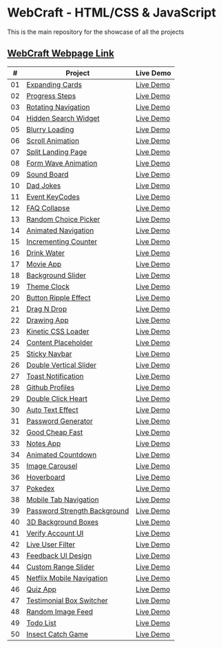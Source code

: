# WebCraft - HTML/CSS & JavaScript

This is the main repository for the showcase of all the projects

## [WebCraft Webpage Link](https://hadilmahjoub.github.io/WebCraft/00%20-%20Main%20Page/)

|  #  | Project                                                                                                                        | Live Demo                                                                                       |
| :-: | -------------------------------------------------------------------------------------------------------------------------------| ------------------------------------------------------------------------------------------------|
| 01 | [Expanding Cards](https://github.com/hadilmahjoub/WebCraft/tree/master/01%20-%20Expanding%20Cards)                              | [Live Demo](https://hadilmahjoub.github.io/WebCraft/01%20-%20Expanding%20Cards)                 |
| 02 | [Progress Steps](https://github.com/hadilmahjoub/WebCraft/tree/master/02%20-%20Progress%20Steps)                                | [Live Demo](https://hadilmahjoub.github.io/WebCraft/02%20-%20Progress%20Steps)                  |
| 03 | [Rotating Navigation](https://github.com/hadilmahjoub/WebCraft/tree/master/03%20-%20Rotating%20Navigation)                      | [Live Demo](https://hadilmahjoub.github.io/WebCraft/03%20-%20Rotating%20Navigation)             |
| 04 | [Hidden Search Widget](https://github.com/hadilmahjoub/WebCraft/tree/master/04%20-%20Hidden%20Search%20Widget)                  | [Live Demo](https://hadilmahjoub.github.io/WebCraft/04%20-%20Hidden%20Search%20Widget)          |
| 05 | [Blurry Loading](https://github.com/hadilmahjoub/WebCraft/tree/master/05%20-%20Blurry%20Loading)                                | [Live Demo](https://hadilmahjoub.github.io/WebCraft/05%20-%20Blurry%20Loading)                  |
| 06 | [Scroll Animation](https://github.com/hadilmahjoub/WebCraft/tree/master/06%20-%20Scroll%20Animation)                            | [Live Demo](https://hadilmahjoub.github.io/WebCraft/06%20-%20Scroll%20Animation)                |
| 07 | [Split Landing Page](https://github.com/hadilmahjoub/WebCraft/tree/master/07%20-%20Split%20Landing%20Page)                      | [Live Demo](https://hadilmahjoub.github.io/WebCraft/07%20-%20Split%20Landing%20Page)            |
| 08 | [Form Wave Animation](https://github.com/hadilmahjoub/WebCraft/tree/master/08%20-%20Form%20Wave%20Animation)                    | [Live Demo](https://hadilmahjoub.github.io/WebCraft/08%20-%20Form%20Wave%20Animation)           |
| 09 | [Sound Board](https://github.com/hadilmahjoub/WebCraft/tree/master/09%20-%20Sound%20Board)                                      | [Live Demo](https://hadilmahjoub.github.io/WebCraft/09%20-%20Sound%20Board)                     |
| 10 | [Dad Jokes](https://github.com/hadilmahjoub/WebCraft/tree/master/10%20-%20Dad%20Jokes)                                          | [Live Demo](https://hadilmahjoub.github.io/WebCraft/10%20-%20Dad%20Jokes)                       |
| 11 | [Event KeyCodes](https://github.com/hadilmahjoub/WebCraft/tree/master/11%20-%20Event%20KeyCodes)                                | [Live Demo](https://hadilmahjoub.github.io/WebCraft/11%20-%20Event%20KeyCodes)                  |
| 12 | [FAQ Collapse](https://github.com/hadilmahjoub/WebCraft/tree/master/12%20-%20FAQ%20Collapse)                                    | [Live Demo](https://hadilmahjoub.github.io/WebCraft/12%20-%20FAQ%20Collapse)                    |
| 13 | [Random Choice Picker](https://github.com/hadilmahjoub/WebCraft/tree/master/13%20-%20Random%20Choice%20Picker)                  | [Live Demo](https://hadilmahjoub.github.io/WebCraft/13%20-%20Random%20Choice%20Picker)          |
| 14 | [Animated Navigation](https://github.com/hadilmahjoub/WebCraft/tree/master/14%20-%20Animated%20Navigation)                      | [Live Demo](https://hadilmahjoub.github.io/WebCraft/14%20-%20Animated%20Navigation)             |
| 15 | [Incrementing Counter](https://github.com/hadilmahjoub/WebCraft/tree/master/15%20-%20Incrementing%20Counter)                    | [Live Demo](https://hadilmahjoub.github.io/WebCraft/15%20-%20Incrementing%20Counter)            |
| 16 | [Drink Water](https://github.com/hadilmahjoub/WebCraft/tree/master/16%20-%20Drink%20Water)                                      | [Live Demo](https://hadilmahjoub.github.io/WebCraft/16%20-%20Drink%20Water)                     |
| 17 | [Movie App](https://github.com/hadilmahjoub/WebCraft/tree/master/17%20-%20Movie%20App)                                          | [Live Demo](https://hadilmahjoub.github.io/WebCraft/17%20-%20Movie%20App)                       |
| 18 | [Background Slider](https://github.com/hadilmahjoub/WebCraft/tree/master/18%20-%20Background%20Slider)                          | [Live Demo](https://hadilmahjoub.github.io/WebCraft/18%20-%20Background%20Slider)               |
| 19 | [Theme Clock](https://github.com/hadilmahjoub/WebCraft/tree/master/19%20-%20Theme%20Clock)                                      | [Live Demo](https://hadilmahjoub.github.io/WebCraft/19%20-%20Theme%20Clock)                     |
| 20 | [Button Ripple Effect](https://github.com/hadilmahjoub/WebCraft/tree/master/20%20-%20Button%20Ripple%20Effect)                  | [Live Demo](https://hadilmahjoub.github.io/WebCraft/20%20-%20Button%20Ripple%20Effect)          |
| 21 | [Drag N Drop](https://github.com/hadilmahjoub/WebCraft/tree/master/21%20-%20Drag%20N%20Drop)                                    | [Live Demo](https://hadilmahjoub.github.io/WebCraft/21%20-%20Drag%20N%20Drop)                   |
| 22 | [Drawing App](https://github.com/hadilmahjoub/WebCraft/tree/master/22%20-%20Drawing%20App)                                      | [Live Demo](https://hadilmahjoub.github.io/WebCraft/22%20-%20Drawing%20App)                     |
| 23 | [Kinetic CSS Loader](https://github.com/hadilmahjoub/WebCraft/tree/master/23%20-%20Kinetic%20CSS%20Loader)                      | [Live Demo](https://hadilmahjoub.github.io/WebCraft/23%20-%20Kinetic%20CSS%20Loader)            |
| 24 | [Content Placeholder](https://github.com/hadilmahjoub/WebCraft/tree/master/24%20-%20Content%20Placeholder)                      | [Live Demo](https://hadilmahjoub.github.io/WebCraft/24%20-%20Content%20Placeholder)             |
| 25 | [Sticky Navbar](https://github.com/hadilmahjoub/WebCraft/tree/master/25%20-%20Sticky%20Navbar)                                  | [Live Demo](https://hadilmahjoub.github.io/WebCraft/25%20-%20Sticky%20Navbar)                   |
| 26 | [Double Vertical Slider](https://github.com/hadilmahjoub/WebCraft/tree/master/26%20-%20Double%20Vertical%20Slider)              | [Live Demo](https://hadilmahjoub.github.io/WebCraft/26%20-%20Double%20Vertical%20Slider)        |
| 27 | [Toast Notification](https://github.com/hadilmahjoub/WebCraft/tree/master/27%20-%20Toast%20Notification)                        | [Live Demo](https://hadilmahjoub.github.io/WebCraft/27%20-%20Toast%20Notification)              |
| 28 | [Github Profiles](https://github.com/hadilmahjoub/WebCraft/tree/master/28%20-%20Github%20Profiles)                              | [Live Demo](https://hadilmahjoub.github.io/WebCraft/28%20-%20Github%20Profiles)                 |
| 29 | [Double Click Heart](https://github.com/hadilmahjoub/WebCraft/tree/master/29%20-%20Double%20Click%20Heart)                      | [Live Demo](https://hadilmahjoub.github.io/WebCraft/29%20-%20Double%20Click%20Heart)            |
| 30 | [Auto Text Effect](https://github.com/hadilmahjoub/WebCraft/tree/master/30%20-%20Auto%20Text%20Effect)                          | [Live Demo](https://hadilmahjoub.github.io/WebCraft/30%20-%20Auto%20Text%20Effect)              |
| 31 | [Password Generator](https://github.com/hadilmahjoub/WebCraft/tree/master/31%20-%20Password%20Generator)                        | [Live Demo](https://hadilmahjoub.github.io/WebCraft/31%20-%20Password%20Generator)              |
| 32 | [Good Cheap Fast](https://github.com/hadilmahjoub/WebCraft/tree/master/32%20-%20Good%20Cheap%20Fast)                            | [Live Demo](https://hadilmahjoub.github.io/WebCraft/32%20-%20Good%20Cheap%20Fast)               |
| 33 | [Notes App](https://github.com/hadilmahjoub/WebCraft/tree/master/33%20-%20Notes%20App)                                          | [Live Demo](https://hadilmahjoub.github.io/WebCraft/33%20-%20Notes%20App)                       |
| 34 | [Animated Countdown](https://github.com/hadilmahjoub/WebCraft/tree/master/34%20-%20Animated%20Countdown)                        | [Live Demo](https://hadilmahjoub.github.io/WebCraft/34%20-%20Animated%20Countdown)              |
| 35 | [Image Carousel](https://github.com/hadilmahjoub/WebCraft/tree/master/35%20-%20Image%20Carousel)                                | [Live Demo](https://hadilmahjoub.github.io/WebCraft/35%20-%20Image%20Carousel)                  |
| 36 | [Hoverboard](https://github.com/hadilmahjoub/WebCraft/tree/master/36%20-%20Hoverboard)                                          | [Live Demo](https://hadilmahjoub.github.io/WebCraft/36%20-%20Hoverboard)                        |
| 37 | [Pokedex](https://github.com/hadilmahjoub/WebCraft/tree/master/37%20-%20Pokedex)                                                | [Live Demo](https://hadilmahjoub.github.io/WebCraft/37%20-%20Pokedex)                           |
| 38 | [Mobile Tab Navigation](https://github.com/hadilmahjoub/WebCraft/tree/master/38%20-%20Mobile%20Tab%20Navigation)                | [Live Demo](https://hadilmahjoub.github.io/WebCraft/38%20-%20Mobile%20Tab%20Navigation)         |
| 39 | [Password Strength Background](https://github.com/hadilmahjoub/WebCraft/tree/master/39%20-%20Password%20Strength%20Background)  | [Live Demo](https://hadilmahjoub.github.io/WebCraft/39%20-%20Password%20Strength%20Background)  |
| 40 | [3D Background Boxes](https://github.com/hadilmahjoub/WebCraft/tree/master/40%20-%203D%20Background%20Boxes)                    | [Live Demo](https://hadilmahjoub.github.io/WebCraft/40%20-%203D%20Background%20Boxes)           |
| 41 | [Verify Account UI](https://github.com/hadilmahjoub/WebCraft/tree/master/41%20-%20Verify%20Account%20UI)                        | [Live Demo](https://hadilmahjoub.github.io/WebCraft/41%20-%20Verify%20Account%20UI)             |
| 42 | [Live User Filter](https://github.com/hadilmahjoub/WebCraft/tree/master/42%20-%20Live%20User%20Filter)                          | [Live Demo](https://hadilmahjoub.github.io/WebCraft/42%20-%20Live%20User%20Filter)              |
| 43 | [Feedback UI Design](https://github.com/hadilmahjoub/WebCraft/tree/master/43%20-%20Feedback%20UI%20Design)                      | [Live Demo](https://hadilmahjoub.github.io/WebCraft/43%20-%20Feedback%20UI%20Design)            |
| 44 | [Custom Range Slider](https://github.com/hadilmahjoub/WebCraft/tree/master/44%20-%20Custom%20Range%20Slider)                    | [Live Demo](https://hadilmahjoub.github.io/WebCraft/44%20-%20Custom%20Range%20Slider)           |
| 45 | [Netflix Mobile Navigation](https://github.com/hadilmahjoub/WebCraft/tree/master/45%20-%20Netflix%20Mobile%20Navigation)        | [Live Demo](https://hadilmahjoub.github.io/WebCraft/45%20-%20Netflix%20Mobile%20Navigation)     |
| 46 | [Quiz App](https://github.com/hadilmahjoub/WebCraft/tree/master/46%20-%20Quiz%20App)                                            | [Live Demo](https://hadilmahjoub.github.io/WebCraft/46%20-%20Quiz%20App)                        |
| 47 | [Testimonial Box Switcher](https://github.com/hadilmahjoub/WebCraft/tree/master/47%20-%20Testimonial%20Box%20Switcher)          | [Live Demo](https://hadilmahjoub.github.io/WebCraft/47%20-%20Testimonial%20Box%20Switcher)      | 
| 48 | [Random Image Feed](https://github.com/hadilmahjoub/WebCraft/tree/master/48%20-%20Random%20Image%20Feed)                        | [Live Demo](https://hadilmahjoub.github.io/WebCraft/48%20-%20Random%20Image%20Feed)             |
| 49 | [Todo List](https://github.com/hadilmahjoub/WebCraft/tree/master/49%20-%20Todo%20List)                                          | [Live Demo](https://hadilmahjoub.github.io/WebCraft/49%20-%20Todo%20List)                       |
| 50 | [Insect Catch Game](https://github.com/hadilmahjoub/WebCraft/tree/master/50%20-%20Insect%20Catch%20Game)                        | [Live Demo](https://hadilmahjoub.github.io/WebCraft/50%20-%20Insect%20Catch%20Game)             |           